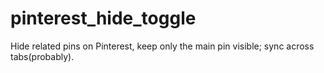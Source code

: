 # pinterest_hide_toggle
Hide related pins on Pinterest, keep only the main pin visible; sync across tabs(probably).
